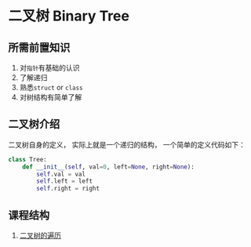 # 二叉树 Binary Tree

## 所需前置知识

1. 对`指针`有基础的认识
2. 了解递归
3. 熟悉`struct` or `class`
4. 对树结构有简单了解

## 二叉树介绍

二叉树自身的定义， 实际上就是一个递归的结构， 一个简单的定义代码如下：
```Python
class Tree:
    def __init__(self, val=0, left=None, right=None):
        self.val = val
        self.left = left
        self.right = right
```

## 课程结构

1. [二叉树的遍历](part1.md)
